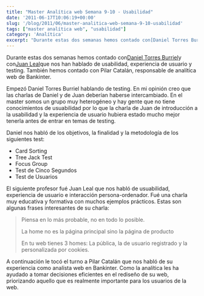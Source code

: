```yaml
---
title: "Master Analítica web Semana 9-10 - Usabilidad"
date: '2011-06-17T10:06:19+00:00'
slug: '/blog/2011/06/master-analitica-web-semana-9-10-usabilidad'
tags: ["master analítica web", "usabilidad"]
category: 'Analítica'
excerpt: "Durante estas dos semanas hemos contado con[Daniel Torres Burriel]( consultor usabilidad)y con[Juan Leal]( Ergonomía, u..."
---
```

Durante estas dos semanas hemos contado con[Daniel Torres Burriel](http://www.linkedin.com/in/torresburriel "consultor usabilidad")y con[Juan Leal](http://www.linkedin.com/in/seisdeagosto "Ergonomía, usabilidad e interacción")que nos han hablado de usabilidad, experiencia de usuario y testing. También hemos contado con Pilar Catalán, responsable de analítica web de Bankinter.

Empezó Daniel Torres Burriel hablando de testing. En mi opinión creo que las charlas de Daniel y de Juan deberían haberse intercambiado. En el master somos un grupo muy heterogéneo y hay gente que no tiene conocimientos de usuabilidad por lo que la charla de Juan de introducción a la usabilidad y la experiencia de usuario hubiera estado mucho mejor tenerla antes de entrar en temas de testing.

Daniel nos habló de los objetivos, la finalidad y la metodología de los siguientes test:

- Card Sorting
- Tree Jack Test
- Focus Group
- Test de Cinco Segundos
- Test de Usuarios

El siguiente profesor fué Juan Leal que nos habló de usuabilidad, experiencia de usuario e interacción persona-ordenador. Fué una charla muy educativa y formativa con muchos ejemplos prácticos. Estas son algunas frases interesantes de su charla:

> Piensa en lo más probable, no en todo lo posible.
> 
> La home no es la página principal sino la página de producto
> 
> En tu web tienes 3 homes: La pública, la de usuario registrado y la personalizada por cookies.



A continuación le tocó el turno a Pilar Catalán que nos habló de su experiencia como analísta web en Bankinter.  Como la analítica les ha ayudado a tomar decisiones eficientes en el rediseño de su web, priorizando aquello que es realmente importante para los usuarios de la web.


